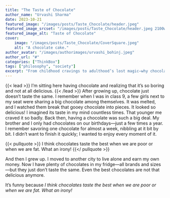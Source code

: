 ```yaml
---
title: "The Taste of Chocolate"
author_name: "Urvashi Sharma"
date: 2023-10-21
featured_image: "/images/posts/Taste_Chocolate/header.jpeg"
featured_image_srcset: "/images/posts/Taste_Chocolate/header.jpeg 2100w, /images/posts/Taste_Chocolate/header.jpeg 1050w"
featured_image_alt: "Taste of Chocolate"
cover:
    image: "/images/posts/Taste_Chocolate/CoverSquare.jpeg"
    alt: "A chocolate cake."
author_avatar: "/images/authorimages/urvashi_bohinj.jpeg"
author_url: "#"
categories: ["ThinkBox"]
tags: ["philosophy", "society"]
excerpt: "From childhood cravings to adulthood’s lost magic—why chocolate just doesn’t taste the same anymore."
---
```

{{< lead >}}
I’m sitting here having chocolate and realizing that it’s so boring and not at all delicious.
{{< /lead >}}
After growing up, chocolate just doesn’t taste the same. I remember when I was in class 9, a few girls next to my seat were sharing a big chocolate among themselves. It was melted, and I watched them break that gooey chocolate into pieces. It looked so delicious! I imagined its taste in my mind countless times. That younger me craved it so badly. Back then, having a chocolate was such a big deal. My brother and I only had chocolates on our birthdays—just a few times a year. I remember savoring one chocolate for almost a week, nibbling at it bit by bit. I didn’t want to finish it quickly; I wanted to enjoy every moment of it.

{{< pullquote >}}
I think chocolates taste the best when we are poor or when we are fat. What an irony!
{{</ pullquote >}}

And then I grew up. I moved to another city to live alone and earn my own money. Now I have plenty of chocolates in my fridge—all brands and sizes—but they just don’t taste the same. Even the best chocolates are not that delicious anymore. 

It’s funny because *I think chocolates taste the best when we are poor or when we are fat. What an irony!*
